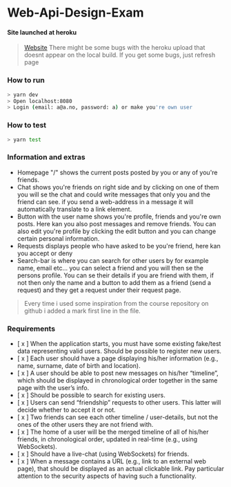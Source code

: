 # Web-Api-Design-Exam

#### Site launched at heroku
> [Website](https://webexam.herokuapp.com) 
There might be some bugs with the heroku upload that doesnt
 appear on the local build. If you get some bugs, just refresh page

### How to run
```bash
> yarn dev
> Open localhost:8080
> Login (email: a@a.no, password: a) or make you're own user
```

### How to test
```bash
> yarn test
```

### Information and extras
* Homepage "/" shows the current posts posted by you or any of you're friends. 
* Chat shows you're friends on right side and by clicking on one of them you will se the chat
and could write messages that only you and the friend can see. if you send a web-address in a message
it will automatically translate to a link element.
* Button with the user name shows you're profile, friends and you're  own posts. Here kan you also
post messages and remove friends. You can also edit you're profile by clicking the edit button and 
you can change certain personal information.
* Requests displays people who have asked to be you're friend, here kan you accept or deny
* Search-bar is where you can search for other users by for example name, email etc... 
you can select a friend and you will then se the persons profile. You can se their details if you are friend
with them, if not then only the name and a button to add them as a friend (send a request) and they
get a request under their request page.

> Every time i used some inspiration from the course repository on github i added a mark first line in 
the file.

### Requirements
- [ x ] When the application starts, you must have some existing fake/test data representing valid
    users.
    Should be possible to register new users.
- [ x ] Each user should have a page displaying his/her information (e.g., name, surname, date of birth
    and location).
- [ x ] A user should be able to post new messages on his/her “timeline”, which should be displayed in
    chronological order together in the same page with the user’s info.
- [ x ] Should be possible to search for existing users.
- [ x ] Users can send “friendship” requests to other users. This latter will decide whether to accept it or
    not.
- [ x ] Two friends can see each other timeline / user-details, but not the ones of the other users they
    are not friend with.
- [ x ] The home of a user will be the merged timeline of all of his/her friends, in chronological order,
    updated in real-time (e.g., using WebSockets).
- [ x ] Should have a live-chat (using WebSockets) for friends.
- [ x ] When a message contains a URL (e.g., link to an external web page), that should be displayed as
    an actual clickable link. Pay particular attention to the security aspects of having such a
    functionality.





